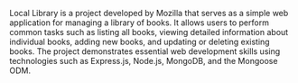 Local Library is a project developed by Mozilla that serves as a simple web application for managing a library of books. It allows users to perform common tasks such as listing all books, viewing detailed information about individual books, adding new books, and updating or deleting existing books. The project demonstrates essential web development skills using technologies such as Express.js, Node.js, MongoDB, and the Mongoose ODM.
